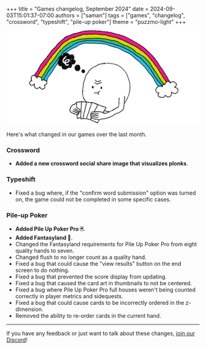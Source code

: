 +++
title = "Games changelog, September 2024"
date = 2024-09-03T15:01:37-07:00
authors = ["saman"]
tags = ["games", "changelog", "crossword", "typeshift", "pile-up poker"]
theme = "puzzmo-light"
+++

![An illustration of Puzzmo staring intently at a hand of cards. A rainbow arcs across the background.](thinker.png)

Here's what changed in our games over the last month.

### Crossword

- **Added a new crossword social share image that visualizes plonks**.

### Typeshift

-  Fixed a bug where, if the "confirm word submission" option was turned on, the game could not be completed in some specific cases.

### Pile-up Poker

- __Added Pile Up Poker Pro 🃏__.
- __Added Fantasyland 🌈__.
- Changed the Fantasyland requirements for Pile Up Poker Pro from eight quality hands to seven.
- Changed flush to no longer count as a quality hand.
- Fixed a bug that could cause the "view results" button on the end screen to do nothing.
- Fixed a bug that prevented the score display from updating.
- Fixed a bug that caused the card art in thumbnails to not be centered.
- Fixed a bug where Pile Up Poker Pro full houses weren't being counted correctly in player metrics and sidequests.
- Fixed a bug that could cause cards to be incorrectly ordered in the z-dimension.
- Removed the ability to re-order cards in the current hand.

---

If you have any feedback or just want to talk about these changes, [join our Discord](https://discord.gg/puzzmo)!